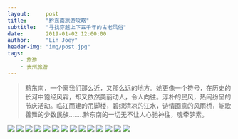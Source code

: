```yaml
---
layout:     post
title:      "黔东南旅游攻略"
subtitle:   "寻找穿越上下五千年的古老风俗"
date:       2019-01-02 12:00:00
author:     "Lin Joey"
header-img: "img/post.jpg"
tags:
    - 旅游
    - 贵州旅游
---
```

>黔东南，一个离我们那么近，又那么远的地方。她更像一个符号，在历史的长河中饱经风霜，却又依然美丽动人，令人向往。淳朴的民风，热闹纷呈的节庆活动。临江而建的吊脚楼，碧绿清凉的江水，诗情画意的风雨桥，能歌善舞的少数民族.…….黔东南的一切无不让人心驰神往，魂牵梦素。

![](http://ww1.sinaimg.cn/large/7c08400ely1g2phanjwj7j22ff3q07tk.jpg)
![](http://ww1.sinaimg.cn/large/7c08400ely1g2phang6fsj21x92p9ww5.jpg)
![](http://ww1.sinaimg.cn/large/7c08400ely1g2phanhw8bj21x92p9axg.jpg)
![](http://ww1.sinaimg.cn/large/7c08400ely1g2phani5bfj21x92p9x3o.jpg)
![](http://ww1.sinaimg.cn/large/7c08400ely1g2phave7oij21x92p94ir.jpg)
![](http://ww1.sinaimg.cn/large/7c08400ely1g2phaupnfoj21x92p9qmw.jpg)
![](http://ww1.sinaimg.cn/large/7c08400ely1g2phausth0j21x92p9x2c.jpg)
![](http://ww1.sinaimg.cn/large/7c08400ely1g2phaux243j21x92p9haa.jpg)
![](http://ww1.sinaimg.cn/large/7c08400ely1g2phb8dmu0j21x92p9x1t.jpg)
![](http://ww1.sinaimg.cn/large/7c08400ely1g2phb8gzypj21x92p9qn1.jpg)
![](http://ww1.sinaimg.cn/large/7c08400ely1g2phb8fy8oj21x92p9e3l.jpg)
![](http://ww1.sinaimg.cn/large/7c08400ely1g2phb8j6xpj21x92p91kx.jpg)
![](http://ww1.sinaimg.cn/large/7c08400ely1g2phbff7vbj21x92p97k1.jpg)
![](http://ww1.sinaimg.cn/large/7c08400ely1g2phbfgrnqj21x92p9dxz.jpg)